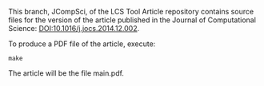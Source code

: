 This branch, JCompSci, of the LCS Tool Article repository contains source files for the version of the article published in the Journal of Computational Science: [DOI:10.1016/j.jocs.2014.12.002](http://dx.doi.org/10.1016/j.jocs.2014.12.002).

To produce a PDF file of the article, execute:

	make

The article will be the file main.pdf.
